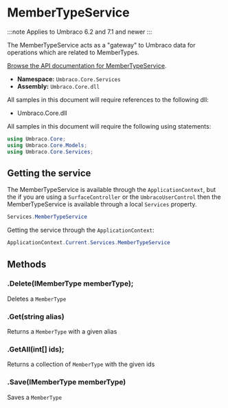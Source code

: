 # MemberTypeService

:::note
Applies to Umbraco 6.2 and 7.1 and newer
:::

The MemberTypeService acts as a "gateway" to Umbraco data for operations which are related to MemberTypes.

[Browse the API documentation for MemberTypeService](https://our.umbraco.com/apidocs/csharp/api/Umbraco.Core.Services.MemberTypeService.html).

 * **Namespace:** `Umbraco.Core.Services` 
 * **Assembly:** `Umbraco.Core.dll`

All samples in this document will require references to the following dll:

* Umbraco.Core.dll

All samples in this document will require the following using statements:

```csharp
using Umbraco.Core;
using Umbraco.Core.Models;
using Umbraco.Core.Services;
```

## Getting the service
The MemberTypeService is available through the `ApplicationContext`, but the if you are using a `SurfaceController` or the `UmbracoUserControl` then the MemberTypeService is available through a local `Services` property.

```csharp
Services.MemberTypeService
```

Getting the service through the `ApplicationContext`:

```csharp
ApplicationContext.Current.Services.MemberTypeService
```

## Methods

### .Delete(IMemberType memberType);
Deletes a `MemberType`

### .Get(string alias)
Returns a `MemberType` with a given alias

### .GetAll(int[] ids);
Returns a collection of `MemberType` with the given ids

### .Save(IMemberType memberType)
Saves a `MemberType`
